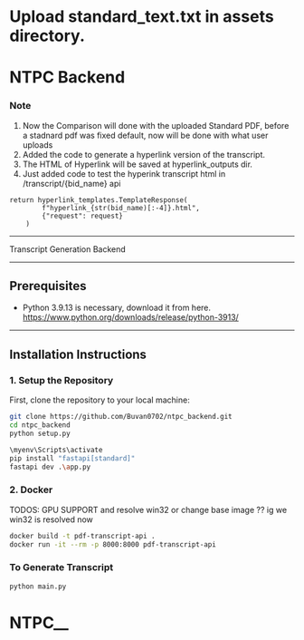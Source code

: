 # Upload standard_text.txt in assets directory.

# NTPC Backend

### Note
1. Now the Comparison will done with the uploaded Standard PDF, before a stadnard pdf
was fixed default, now will be done with what user uploads
2. Added the code to generate a hyperlink version of the transcript.
3. The HTML of Hyperlink will be saved at hyperlink_outputs dir.
4. Just added code to test the hyperink transcript html in /transcript/{bid_name} api
```
return hyperlink_templates.TemplateResponse(
        f"hyperlink_{str(bid_name)[:-4]}.html",
        {"request": request}
    )
```
---

Transcript Generation Backend

---

## Prerequisites

- Python 3.9.13 is necessary, download it from here.
https://www.python.org/downloads/release/python-3913/
---

## Installation Instructions

### 1. Setup the Repository
First, clone the repository to your local machine:


```bash
git clone https://github.com/Buvan0702/ntpc_backend.git
cd ntpc_backend
python setup.py

\myenv\Scripts\activate                                                                                                  
pip install "fastapi[standard]"
fastapi dev .\app.py  
```

### 2. Docker 
TODOS: GPU SUPPORT and resolve win32 or change base image ??
ig we win32 is resolved now
```bash
docker build -t pdf-transcript-api .
docker run -it --rm -p 8000:8000 pdf-transcript-api
```
### To Generate Transcript
```bash
python main.py
```


# NTPC__
